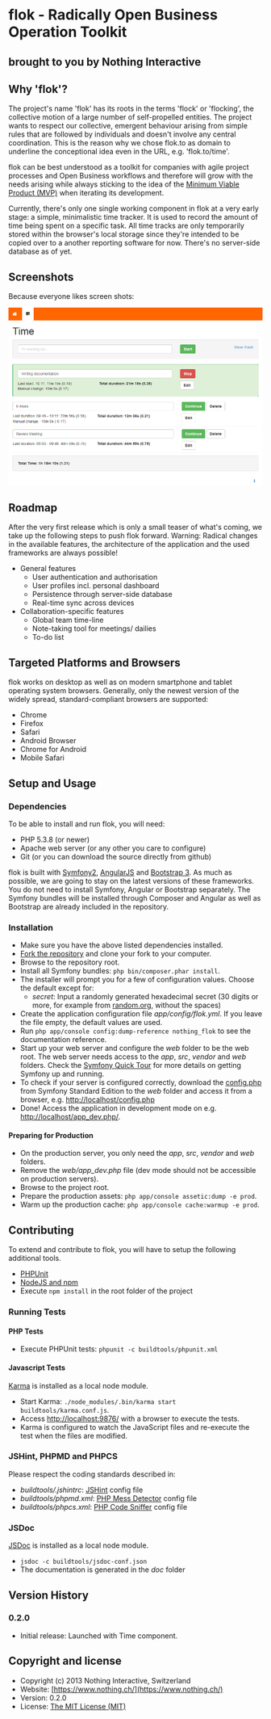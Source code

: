 # flok - Radically Open Business Operation Toolkit
## brought to you by Nothing Interactive

## Why 'flok'?

The project's name 'flok' has its roots in the terms 'flock' or 'flocking', the collective motion of a large number of self-propelled entities. The project wants to respect our collective, emergent behaviour arising from simple rules that are followed by individuals and doesn't involve any central coordination. This is the reason why we chose flok.to as domain to underline the conceptional idea even in the URL, e.g. 'flok.to/time'.

flok can be best understood as a toolkit for companies with agile project processes and Open Business workflows and therefore will grow with the needs arising while always sticking to the idea of the [Minimum Viable Product (MVP)](https://en.wikipedia.org/wiki/Minimum_viable_product) when iterating its development.

Currently, there's only one single working component in flok at a very early stage: a simple, minimalistic time tracker. It is used to record the amount of time being spent on a specific task. All time tracks are only temporarily stored within the browser's local storage since they're intended to be copied over to a another reporting software for now. There's no server-side database as of yet.

## Screenshots

Because everyone likes screen shots:

![flok Time Screenshot](img/timeScreenshot.png)

## Roadmap

After the very first release which is only a small teaser of what's coming, we take up the following steps to push flok forward. Warning: Radical changes in the available features, the architecture of the application and the used frameworks are always possible!

* General features
    * User authentication and authorisation
    * User profiles incl. personal dashboard
    * Persistence through server-side database
    * Real-time sync across devices
* Collaboration-specific features
    * Global team time-line
    * Note-taking tool for meetings/ dailies
    * To-do list

## Targeted Platforms and Browsers
flok works on desktop as well as on modern smartphone and tablet operating system browsers. Generally, only the newest version of the widely spread, standard-compliant browsers are supported:

* Chrome
* Firefox
* Safari
* Android Browser
* Chrome for Android
* Mobile Safari

## Setup and Usage
### Dependencies
To be able to install and run flok, you will need:

* PHP 5.3.8 (or newer)
* Apache web server (or any other you care to configure)
* Git (or you can download the source directly from github)

flok is built with [Symfony2](http://symfony.com/), [AngularJS](http://angularjs.org/) and [Bootstrap 3](http://getbootstrap.com/).
As much as possible, we are going to stay on the latest versions of these frameworks.
You do not need to install Symfony, Angular or Bootstrap separately. The Symfony bundles will be installed through Composer
and Angular as well as Bootstrap are already included in the repository.

### Installation
* Make sure you have the above listed dependencies installed.
* [Fork the repository](https://help.github.com/articles/fork-a-repo) and clone your fork to your computer.
* Browse to the repository root.
* Install all Symfony bundles: `php bin/composer.phar install`.
* The installer will prompt you for a few of configuration values. Choose the default except for:
    * _secret_: Input a randomly generated hexadecimal secret (30 digits or more, for example from
    [random.org](http://www.random.org/cgi-bin/randbyte?nbytes=15&format=h), without the spaces)
* Create the application configuration file _app/config/flok.yml_. If you leave the file empty, the default values are used.
* Run `php app/console config:dump-reference nothing_flok` to see the documentation reference.
* Start up your web server and configure the _web_ folder to be the web root. The web server needs access to the _app_, _src_, _vendor_ and _web_ folders.
Check the [Symfony Quick Tour](http://symfony.com/doc/current/quick_tour/the_big_picture.html) for more details on getting Symfony up and running.
* To check if your server is configured correctly, download the [config.php](https://github.com/symfony/symfony-standard/blob/master/web/config.php)
from Symfony Standard Edition to the _web_ folder and access it from a browser, e.g. [http://localhost/config.php](http://localhost/config.php)
* Done! Access the application in development mode on e.g. [http://localhost/app_dev.php/](http://localhost/app_dev.php/).

#### Preparing for Production
* On the production server, you only need the _app_, _src_, _vendor_ and _web_ folders.
* Remove the _web/app_dev.php_ file (dev mode should not be accessible on production servers).
* Browse to the project root.
* Prepare the production assets: `php app/console assetic:dump -e prod`.
* Warm up the production cache: `php app/console cache:warmup -e prod`.

## Contributing
To extend and contribute to flok, you will have to setup the following additional tools.

* [PHPUnit](https://github.com/sebastianbergmann/phpunit/)
* [NodeJS and npm](http://nodejs.org/)
* Execute `npm install` in the root folder of the project

### Running Tests
#### PHP Tests
* Execute PHPUnit tests: `phpunit -c buildtools/phpunit.xml`

#### Javascript Tests
[Karma](http://karma-runner.github.io/) is installed as a local node module.

* Start Karma: `./node_modules/.bin/karma start buildtools/karma.conf.js`.
* Access [http://localhost:9876/](http://localhost:9876/) with a browser to execute the tests.
* Karma is configured to watch the JavaScript files and re-execute the test when the files are modified.

### JSHint, PHPMD and PHPCS
Please respect the coding standards described in:

* _buildtools/.jshintrc_: [JSHint](http://www.jshint.com/) config file
* _buildtools/phpmd.xml_: [PHP Mess Detector](http://phpmd.org/) config file
* _buildtools/phpcs.xml_: [PHP Code Sniffer](http://pear.php.net/package/PHP_CodeSniffer) config file

### JSDoc
[JSDoc](https://github.com/jsdoc3/jsdoc) is installed as a local node module.

* `jsdoc -c buildtools/jsdoc-conf.json`
* The documentation is generated in the _doc_ folder

## Version History
### 0.2.0
* Initial release: Launched with Time component.

## Copyright and license
* Copyright (c) 2013 Nothing Interactive, Switzerland
* Website: [https://www.nothing.ch/](https://www.nothing.ch/)
* Version: 0.2.0
* License: [The MIT License (MIT)](http://opensource.org/licenses/MIT)
